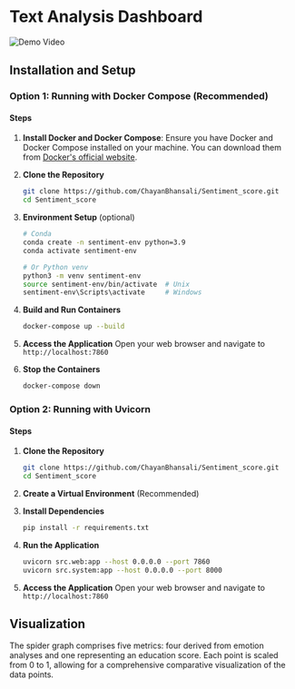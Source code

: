 # Text Analysis Dashboard
![Demo Video](https://github.com/ChayanBhansali/Sentiment_score/blob/main/video.gif)
## Installation and Setup

### Option 1: Running with Docker Compose (Recommended)


#### Steps

1. **Install Docker and Docker Compose**: Ensure you have Docker and Docker Compose installed on your machine. You can download them from [Docker's official website](https://www.docker.com/get-started).


2. **Clone the Repository**
    ```sh
    git clone https://github.com/ChayanBhansali/Sentiment_score.git
    cd Sentiment_score
    ```

3. **Environment Setup** (optional)
   ```sh
   # Conda
   conda create -n sentiment-env python=3.9
   conda activate sentiment-env

   # Or Python venv
   python3 -m venv sentiment-env
   source sentiment-env/bin/activate  # Unix
   sentiment-env\Scripts\activate     # Windows
   ```

4. **Build and Run Containers**
    ```sh
    docker-compose up --build
    ```

5. **Access the Application**
    Open your web browser and navigate to `http://localhost:7860`

6. **Stop the Containers**
    ```sh
    docker-compose down
    ```

### Option 2: Running with Uvicorn


#### Steps
1. **Clone the Repository**
    ```sh
    git clone https://github.com/ChayanBhansali/Sentiment_score.git
    cd Sentiment_score
    ```

2. **Create a Virtual Environment** (Recommended)


3. **Install Dependencies**
    ```sh
    pip install -r requirements.txt
    ```

4. **Run the Application**
    ```sh
    uvicorn src.web:app --host 0.0.0.0 --port 7860
    uvicorn src.system:app --host 0.0.0.0 --port 8000
    ```

5. **Access the Application**
    Open your web browser and navigate to `http://localhost:7860`

## Visualization
The spider graph comprises five metrics: four derived from emotion analyses and one representing an education score. Each point is scaled from 0 to 1, allowing for a comprehensive comparative visualization of the data points.


